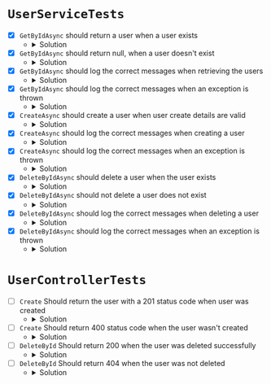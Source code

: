 # `UserServiceTests`

- [x] `GetByIdAsync` should return a user when a user exists
    - <details>
      <summary>Solution</summary>

      ```csharp
      [Fact]
      public async Task GetByIdAsync_ShouldReturnUser_WhenUserExists()
      {
          // Arrange
          var existingUser = new User
          {
              Id = Guid.NewGuid(),
              FullName = "Nick Chapsas"
          };
          _userRepository.GetByIdAsync(existingUser.Id).Returns(existingUser);

          // Act
          var result = await _sut.GetByIdAsync(existingUser.Id);

          // Assert
          result.Should().BeEquivalentTo(existingUser);
      }
      ```
      </details>
- [x] `GetByIdAsync` should return null, when a user doesn't exist
    - <details>
      <summary>Solution</summary>

      ```csharp
      [Fact]
      public async Task GetByIdAsync_ShouldReturnNull_WhenNoUserExists()
      {   
          // Arrange
          _userRepository.GetByIdAsync(Arg.Any<Guid>()).ReturnsNull();
      
          // Act
          var result = await _sut.GetByIdAsync(Guid.NewGuid());

          // Assert
          result.Should().BeNull();
      }
      ```
      </details>
- [x] `GetByIdAsync` should log the correct messages when retrieving the users
    - <details>
      <summary>Solution</summary>

      ```csharp
      [Fact]
      public async Task GetByIdAsync_ShouldLogMessages_WhenInvoked()
      {
          // Arrange
          var userId = Guid.NewGuid();
          _userRepository.GetByIdAsync(userId).ReturnsNull();

          // Act
          await _sut.GetByIdAsync(userId);

          // Assert
          _logger.Received(1).LogInformation(Arg.Is("Retrieving user with id: {0}"),
              Arg.Is(userId));
          _logger.Received(1).LogInformation(Arg.Is("User with id {0} retrieved in {1}ms"),
              Arg.Is(userId), Arg.Any<long>());
      }
      ```
      </details>
- [x] `GetByIdAsync` should log the correct messages when an exception is thrown
    - <details>
      <summary>Solution</summary>

      ```csharp
      [Fact]
      public async Task GetByIdAsync_ShouldLogMessageAndException_WhenExceptionIsThrown()
      {
          // Arrange
          var userId = Guid.NewGuid();
          var sqliteException = new SqliteException("Something went wrong", 500);
          _userRepository.GetByIdAsync(userId)
              .Throws(sqliteException);

          // Act
          var requestAction = async () => await _sut.GetByIdAsync(userId);

          // Assert
          await requestAction.Should()
              .ThrowAsync<SqliteException>().WithMessage("Something went wrong");
          _logger.Received(1).LogError(Arg.Is(sqliteException),
              Arg.Is("Something went wrong while retrieving user with id {0}"),
              Arg.Is(userId));
      }
      ```
      </details>
- [x] `CreateAsync` should create a user when user create details are valid
    - <details>
      <summary>Solution</summary>

      ```csharp
      [Fact]
      public async Task CreateAsync_ShouldCreateUser_WhenDetailsAreValid()
      {
          // Arrange
          var user = new User
          {
              Id = Guid.NewGuid(),
              FullName = "Nick Chapsas"
          };
          _userRepository.CreateAsync(user).Returns(true);

          // Act
          var result = await _sut.CreateAsync(user);

          // Assert
          result.Should().BeTrue();
      }
      ```
      </details>
- [x] `CreateAsync` should log the correct messages when creating a user
    - <details>
      <summary>Solution</summary>

      ```csharp
      [Fact]
      public async Task CreateAsync_ShouldLogMessages_WhenInvoked()
      {
          // Arrange
          var user = new User
          {
              Id = Guid.NewGuid(),
              FullName = "Nick Chapsas"
          };
          _userRepository.CreateAsync(user).Returns(true);

          // Act
          await _sut.CreateAsync(user);

          // Assert
          _logger.Received(1).LogInformation(Arg.Is("Creating user with id {0} and name: {1}"),
              Arg.Is(user.Id), Arg.Is(user.FullName));
          _logger.Received(1).LogInformation(Arg.Is("User with id {0} created in {1}ms"),
              Arg.Is(user.Id), Arg.Any<long>());
      }
      ```
      </details>
- [x] `CreateAsync` should log the correct messages when an exception is thrown
    - <details>
      <summary>Solution</summary>

      ```csharp
      [Fact]
      public async Task CreateAsync_ShouldLogMessageAndException_WhenExceptionIsThrown()
      {
          // Arrange
          var user = new User
          {
              Id = Guid.NewGuid(),
              FullName = "Nick Chapsas"
          };
          var sqliteException = new SqliteException("Something went wrong", 500);
          _userRepository.CreateAsync(user)
              .Throws(sqliteException);
      
          // Act
          var requestAction = async () => await _sut.CreateAsync(user);
      
          // Assert
          await requestAction.Should()
              .ThrowAsync<SqliteException>().WithMessage("Something went wrong");
          _logger.Received(1).LogError(Arg.Is(sqliteException),
              Arg.Is("Something went wrong while creating a user"));
      }
      ```
      </details>
- [x] `DeleteByIdAsync` should delete a user when the user exists
    - <details>
      <summary>Solution</summary>

      ```csharp
      [Fact]
      public async Task DeleteByIdAsync_ShouldDeleteUser_WhenUserExists()
      {
          // Arrange
          var userId = Guid.NewGuid();
          _userRepository.DeleteByIdAsync(userId).Returns(true);
          
          // Act
          var result = await _sut.DeleteByIdAsync(userId);
          
          // Assert
          result.Should().BeTrue();
      }
      ```
      </details>
- [x] `DeleteByIdAsync` should not delete a user does not exist
    - <details>
      <summary>Solution</summary>

      ```csharp
      [Fact]
      public async Task DeleteByIdAsync_ShouldNotDeleteUser_WhenUserDoesntExists()
      {
          // Arrange
          var userId = Guid.NewGuid();
          _userRepository.DeleteByIdAsync(userId).Returns(false);

          // Act
          var result = await _sut.DeleteByIdAsync(userId);

          // Assert
          result.Should().BeFalse();
      }
      ```
      </details>
- [x] `DeleteByIdAsync` should log the correct messages when deleting a user
    - <details>
      <summary>Solution</summary>

      ```csharp
      [Fact]
      public async Task DeleteByIdAsync_ShouldLogMessages_WhenInvoked()
      {
          // Arrange
          var userId = Guid.NewGuid();
          _userRepository.DeleteByIdAsync(userId).Returns(true);
      
          // Act
          await _sut.DeleteByIdAsync(userId);
      
          // Assert
          _logger.Received(1).LogInformation(Arg.Is("Deleting user with id: {0}"),
              Arg.Is(userId));
          _logger.Received(1).LogInformation(Arg.Is("User with id {0} deleted in {1}ms"),
              Arg.Is(userId), Arg.Any<long>());
      }
      ```
      </details>
- [x] `DeleteByIdAsync` should log the correct messages when an exception is thrown
    - <details>
      <summary>Solution</summary>

      ```csharp
      [Fact]
      public async Task DeleteByIdAsync_ShouldLogMessageAndException_WhenExceptionIsThrown()
      {
          // Arrange
          var userId = Guid.NewGuid();
          var sqliteException = new SqliteException("Something went wrong", 500);
          _userRepository.DeleteByIdAsync(userId)
              .Throws(sqliteException);
      
          // Act
          var requestAction = async () => await _sut.DeleteByIdAsync(userId);
      
          // Assert
          await requestAction.Should()
              .ThrowAsync<SqliteException>().WithMessage("Something went wrong");
          _logger.Received(1).LogError(Arg.Is(sqliteException),
              Arg.Is("Something went wrong while deleting user with id {0}"),
              Arg.Is(userId));
      }
      ```
      </details>

# `UserControllerTests`

- [ ] `Create` Should return the user with a 201 status code when user was created
    - <details>
      <summary>Solution</summary>

      ```csharp
      TBA
      ```
      </details>
- [ ] `Create` Should return 400 status code when the user wasn't created
    - <details>
      <summary>Solution</summary>

      ```csharp
      TBA
      ```
      </details>
- [ ] `DeleteById` Should return 200 when the user was deleted successfully
    - <details>
      <summary>Solution</summary>

      ```csharp
      TBA
      ```
      </details>
- [ ] `DeleteById` Should return 404 when the user was not deleted
    - <details>
      <summary>Solution</summary>

      ```csharp
      TBA
      ```
      </details>
